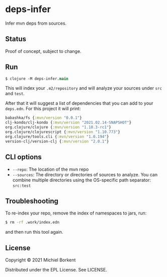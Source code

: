 # deps-infer

Infer mvn deps from sources.

## Status

Proof of concept, subject to change.

## Run

``` clojure
$ clojure -M deps-infer.main
```

This will index your `.m2/repository` and will analyze your sources under `src`
and `test`.

After that it will suggest a list of dependencies that you can add to your
`deps.edn`. For this project it will print:

``` clojure
babashka/fs {:mvn/version "0.0.1"}
clj-kondo/clj-kondo {:mvn/version "2021.02.14-SNAPSHOT"}
org.clojure/clojure {:mvn/version "1.10.3-rc1"}
org.clojure/clojurescript {:mvn/version "1.10.773"}
org.clojure/tools.cli {:mvn/version "1.0.194"}
version-clj/version-clj {:mvn/version "2.0.1"}
```

## CLI options

- `--repo`: The location of the mvn repo
- `--sources`: The directory or directories of sources to analyze. You can
combine multiple directories using the OS-specific path separator: `src:test`

## Troubleshooting

To re-index your repo, remove the index of namespaces to jars, run:

``` bash
$ rm -rf .work/index.edn
```

and then run this tool again.

## License

Copyright © 2021 Michiel Borkent

Distributed under the EPL License. See LICENSE.
